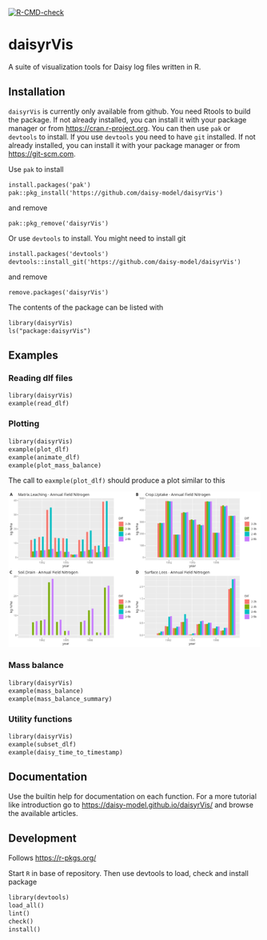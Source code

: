<!-- badges: start -->
[![R-CMD-check](https://github.com/daisy-model/daisyrVis/actions/workflows/R-CMD-check.yaml/badge.svg)](https://github.com/daisy-model/daisyrVis/actions/workflows/R-CMD-check.yaml)
<!-- badges: end -->

# daisyrVis 
A suite of visualization tools for Daisy log files written in R.

## Installation
`daisyrVis` is currently only available from github. You need Rtools to build the package. If not already installed, you can install it with your package manager or from https://cran.r-project.org. You can then use `pak` or `devtools` to install. If you use `devtools` you need to have `git` installed. If not already installed, you can install it with your package manager or from https://git-scm.com.

Use `pak` to install

    install.packages('pak')
    pak::pkg_install('https://github.com/daisy-model/daisyrVis')

and remove

    pak::pkg_remove('daisyrVis')

Or use `devtools` to install. You might need to install git 

    install.packages('devtools')
    devtools::install_git('https://github.com/daisy-model/daisyrVis')

and remove

    remove.packages('daisyrVis')

The contents of the package can be listed with

    library(daisyrVis)
    ls("package:daisyrVis")

## Examples
### Reading dlf files

    library(daisyrVis)
    example(read_dlf)

### Plotting

    library(daisyrVis)
    example(plot_dlf)
    example(animate_dlf)
    example(plot_mass_balance)

    
The call to `eaxmple(plot_dlf)` should produce a plot similar to this

![Bar plots of four annualy logged variables from four different Daisy log files](inst/extdata/annual/Annual-FN/plot_annual_example.png)

### Mass balance

    library(daisyrVis)
    example(mass_balance)
    example(mass_balance_summary)

### Utility functions

    library(daisyrVis)
    example(subset_dlf)
    example(daisy_time_to_timestamp)


## Documentation
Use the builtin help for documentation on each function. For a more tutorial like introduction go to https://daisy-model.github.io/daisyrVis/ and browse the available articles.

## Development
Follows https://r-pkgs.org/

Start `R` in base of repository. Then use devtools to load, check and install package

    library(devtools)
    load_all()
    lint()
    check()
    install()
